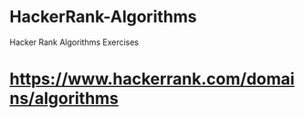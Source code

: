 # HackerRank-Algorithms
Hacker Rank Algorithms Exercises
# https://www.hackerrank.com/domains/algorithms
